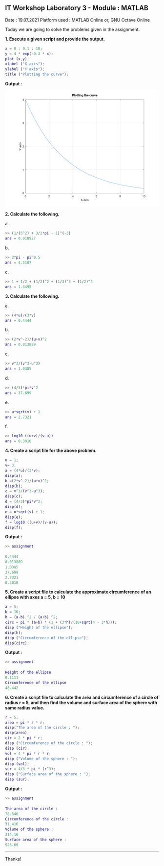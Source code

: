 ## IT Workshop Laboratory 3 - Module : MATLAB
Date : 19.07.2021
Platform used : MATLAB Online or, GNU Octave Online

Today we are going to solve the problems given in the assignment.

**1. Execute a given script and provide the output.**
```matlab
x = 0 : 0.1 : 10; 
y = 4 * exp(-0.3 * x); 
plot (x,y); 
xlabel ("X axis"); 
ylabel ("Y axis"); 
title ("Plotting the curve");
```

**Output** :

![](https://github.com/abhisheks008/Fifth-Semester-UEMK-2019-2023-Batch/blob/main/IT%20WORKSHOP/Snapshots/plot.png)

**2. Calculate the following.**

a. 
```matlab
>> (1/(5^2) + 3/2*pi - 1)^(-3)
ans = 0.018927
```

b.
```matlab
>> 2*pi - pi^0.5
ans = 4.5107
```

c.
```matlab
>> 1 + 1/2 + (1/2)^2 + (1/3)^3 + (1/2)^4
ans = 1.8495
```

**3. Calculate the following.**

a.
```matlab
>> (4*u)/(3*v)
ans = 0.4444
```


b.
```matlab
>> (2*v^-2)/(u+v)^2
ans = 0.013889
```

c.
```matlab
>> v^3/(v^3-u^3)
ans = 1.0385
```

d.
```matlab
>> (4/3)*pi*v^2
ans = 37.699
```

e.
```matlab
>> u*sqrt(v) + 1
ans = 2.7321
```

f.
```matlab
>> log10 ((u+v)/(v-u))
ans = 0.3010
```

**4. Create a script file for the above problem.**
```matlab
u = 1;
v= 3; 
a = (4*u)/(3*v); 
disp(a); 
b =(2*v^-2)/(u+v)^2; 
disp(b); 
c = v^3/(v^3-u^3); 
disp(c); 
d = (4/3)*pi*v^2; 
disp(d); 
e = u*sqrt(v) + 1; 
disp(e); 
f = log10 ((u+v)/(v-u)); 
disp(f);
```

**Output :**
```matlab
>> assignment

0.4444
0.013889
1.0385
37.699
2.7321
0.3010
```

**5. Create a script file to calculate the approximate circumference of an ellipse with axes a = 5, b = 10**
```matlab
a = 5; 
b = 10; 
h = (a-b).^2 / (a+b).^2; 
circ = pi * (a+b) * (1 + (3*h)/(10+sqrt(4 - 3*h))); 
disp ("Height of the ellipse"); 
disp(h); 
disp ("Circumference of the ellipse"); 
disp(circ);
```

**Output :**
```matlab
>> assignment

Height of the ellipse
0.1111
Circumference of the ellipse
48.442
```

**6. Create a script file to calculate the area and circumference of a circle of radius r = 5, and then find the volume and surface area of the sphere with same radius value.**
```matlab
r = 5; 
area = pi * r * r; 
disp("The area of the circle : "); 
disp(area); 
cir = 2 * pi * r; 
disp ("Circumference of the circle : "); 
disp (cir); 
vol = 4 * pi * r * r; 
disp ("Volume of the sphere : "); 
disp (vol); 
sur = 4/3 * pi * (r^3); 
disp ("Surface area of the sphere : "); 
disp (sur);
```


**Output :**
```matlab
>> assignment

The area of the circle :
78.540
Circumference of the circle :
31.416
Volume of the sphere :
314.16
Surface area of the sphere :
523.60
```

********************************************************
Thanks!
